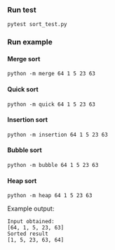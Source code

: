 ### Run test
```shell script
pytest sort_test.py 
```
### Run example
#### Merge sort
```shell script
python -m merge 64 1 5 23 63
```

#### Quick sort
```shell script
python -m quick 64 1 5 23 63
```

#### Insertion sort
```shell script
python -m insertion 64 1 5 23 63
```

#### Bubble sort
```shell script
python -m bubble 64 1 5 23 63
```

#### Heap sort
```shell script
python -m heap 64 1 5 23 63
```

Example output:
```shell script
Input obtained:
[64, 1, 5, 23, 63]
Sorted result
[1, 5, 23, 63, 64]
```

